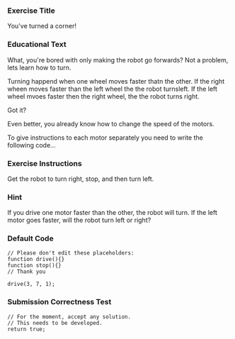 ### Exercise Title
You've turned a corner!

### Educational Text
What, you're bored with only making the robot go forwards? Not a problem, lets learn how to turn.

Turning happend when one wheel moves faster thatn the other. If the right wheen moves faster than the left wheel the the robot turnsleft. If the left wheel mvoes faster then the right wheel, the the robot turns right.

Got it?

Even better, you already know how to change the speed of the motors.

To give instructions to each motor separately you need to write the following code...

### Exercise Instructions
Get the robot to turn right, stop, and then turn left. 

### Hint
If you drive one motor faster than the other, the robot will turn. If the left motor goes faster, will the robot turn left or right?

### Default Code

    // Please don't edit these placeholders:
    function drive(){}
    function stop(){}
    // Thank you
    
    drive(3, 7, 1);

### Submission Correctness Test

    // For the moment, accept any solution.
    // This needs to be developed.
    return true;
    